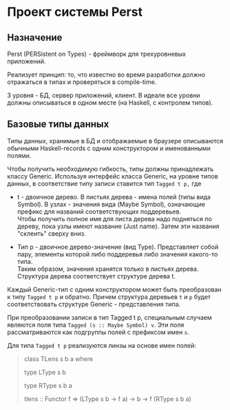 # Проект системы Perst

## Назначение

Perst \(PERSistent on Types\) - фреймворк для трехуровневых приложений.

Реализует принцип: то, что известно во время разработки должно отражаться в типах и проверяться в compile-time.

3 уровня - БД, сервер приложений, клиент. В идеале все уровни должны описываться в одном месте \(на Haskell, с контролем типов\).

## Базовые типы данных

Типы данных, хранимые в БД и отображаемые в браузере описываются обычными Haskell-records с одним конструктором и именованными полями.

Чтобы получить необходимую гибкость, типы должны принадлежать классу Generic. Используя интерфейс класса Generic, на уровне типов данных, в соответствие типу записи ставится тип `Tagged t p,` где

* t - двоичное дерево. В листьях дерева - имена полей \(типы вида Symbol\). В узлах - значения вида \(Maybe Symbol\), означающие префикс для названий соответствующих поддеревьев.  
  Чтобы получить полное имя для листа дерева надо подняться по дереву, пока узлы имеют название \(Just name\). Затем эти названия "склеить" сверху вниз.

* Тип p - двоичное дерево-значение \(вид Type\). Представляет собой пару, элементы которой либо поддеревья либо значения какого-то типа.  
  Таким образом, значения хранятся только в листьях дерева.  
  Структура дерева соответствует структуре дерева t.

Каждый Generic-тип с одним конструктором может быть преобразован к типу `Tagged t p` и обратно. Причем структура деревьев `t` и `p` будет соответствовать структуре Generic - представления типа.

При преобразовании записи в тип Tagged t p, специальным случаем являются поля типа `Tagged (s :: Maybe Symbol) v`. Эти поля рассматриваются как подгруппы полей с префиксом имен `s`.

Для типа `Tagged t p` реализуются линзы на основе имен полей:

> class TLens s b a where
>
>   type LType s b
>
>   type RType s b a
>
>   tlens :: Functor f =&gt; \(LType s b -&gt; f a\) -&gt; b -&gt; f \(RType s b a\)



